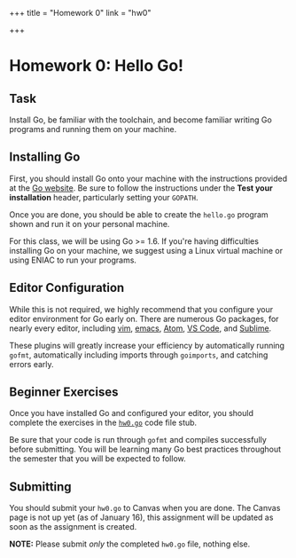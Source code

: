 +++
title = "Homework 0"
link = "hw0"

+++

# Homework 0: Hello Go!

## Task

Install Go, be familiar with the toolchain, and become familiar writing Go
programs and running them on your machine.

## Installing Go

First, you should install Go onto your machine with the instructions provided at
the [Go website](https://golang.org/doc/install). Be sure to follow the
instructions under the **Test your installation** header, particularly setting
your `GOPATH`.

Once you are done, you should be able to create the `hello.go` program shown and
run it on your personal machine.

For this class, we will be using Go >= 1.6. If you're having difficulties
installing Go on your machine, we suggest using a Linux virtual machine or using
ENIAC to run your programs.


## Editor Configuration

While this is not required, we highly recommend that you configure your editor
environment for Go early on. There are numerous Go packages, for nearly every
editor, including
[vim](https://github.com/fatih/vim-go),
[emacs](https://github.com/dominikh/go-mode.el),
[Atom](https://atom.io/packages/go-plus),
[VS Code](https://github.com/Microsoft/vscode-go), and 
[Sublime](https://github.com/DisposaBoy/GoSublime).

These plugins will greatly increase your efficiency by automatically running
`gofmt`, automatically including imports through `goimports`, and catching
errors early.


## Beginner Exercises

Once you have installed Go and configured your editor, you should complete the
exercises in the [`hw0.go`](/~cis193/homeworks/hw0.go) code file stub.

Be sure that your code is run through `gofmt` and compiles successfully before
submitting. You will be learning many Go best practices throughout the semester
that you will be expected to follow.


## Submitting

You should submit your `hw0.go` to Canvas when you are done. The Canvas page is
not up yet (as of January 16), this assignment will be updated as soon as the
assignment is created.

**NOTE:** Please submit *only* the completed `hw0.go` file, nothing else.
